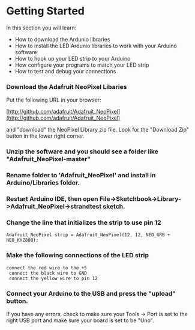 Getting Started
=======
In this section you will learn:

* How to download the Ardunio libraries
* How to install the LED Ardunio libraries to work with your Arduino software
* How to hook up your LED strip to your Arduino
* How configure your programs to match your LED strip
* How to test and debug your connections

### Download the Adafruit NeoPixel Libaries


Put the following URL in your browser:

[http://github.com/adafruit/Adafruit_NeoPixel](http://github.com/adafruit/Adafruit_NeoPixel)

and "download" the NeoPixel Library zip file.  Look for the "Download Zip" button in the lower right corner.


### Unzip the software and you should see a folder like "Adafruit_NeoPixel-master"


### Rename folder to 'Adafruit_NeoPixel' and install in Arduino/Libraries folder.


### Restart Arduino IDE, then open File->Sketchbook->Library->Adafruit_NeoPixel->strandtest sketch.
### Change the line that initializes the strip to use pin 12

    Adafruit_NeoPixel strip = Adafruit_NeoPixel(12, 12, NEO_GRB + NEO_KHZ800);

### Make the following connections of the LED strip
    connect the red wire to the +5 
     connect the black wire to GND
     connect the yellow wire to pin 12
### Connect your Arduino to the USB and press the "upload" button. 

If you have any errors, check to make sure your Tools -> Port is set to the right USB port and make sure your board is set to be "Uno".